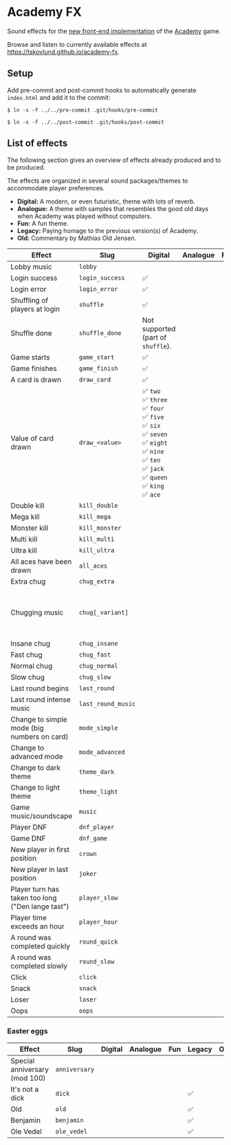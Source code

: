 # Academy FX
Sound effects for the [new front-end implementation](https://github.com/beeracademy/beta-game) of the [Academy](https://academy.beer) game.

Browse and listen to currently available effects at <https://tskovlund.github.io/academy-fx>.

## Setup
Add pre-commit and post-commit hooks to automatically generate `index.html` and add it to the commit:

```$ ln -s -f ../../pre-commit .git/hooks/pre-commit```

```$ ln -s -f ../../post-commit .git/hooks/post-commit```

## List of effects
The following section gives an overview of effects already produced and to be produced.

The effects are organized in several sound packages/themes to accommodate player preferences.
  - **Digital:** A modern, or even futuristic, theme with lots of reverb.
  - **Analogue:** A theme with samples that resembles the good old days when Academy was played without computers.
  - **Fun:** A fun theme.
  - **Legacy:** Paying homage to the previous version(s) of Academy.
  - **Old:** Commentary by Mathias Old Jensen.


| Effect | Slug | Digital | Analogue | Fun | Legacy | Old |
| ------ | ---- | ------- | -------- | --- | ------ | --- |
| Lobby music | `lobby` | | | | ✅ | |
| Login success | `login_success` | ✅ | | | | |
| Login error | `login_error` | ✅ | | | | |
| Shuffling of players at login | `shuffle` | ✅ | | | ✅ | |
| Shuffle done | `shuffle_done` | Not supported (part of `shuffle`). | | | ✅ | |
| Game starts | `game_start` | ✅ | | | ✅ | |
| Game finishes | `game_finish` | ✅ | | | ✅ | |
| A card is drawn | `draw_card` | ✅ | | | | |
| Value of card drawn | `draw_<value>` | ✅ `two` <br> ✅ `three` <br> ✅ `four` <br> ✅ `five` <br> ✅ `six` <br> ✅ `seven` <br> ✅ `eight` <br> ✅ `nine` <br> ✅ `ten` <br> ✅ `jack` <br> ✅ `queen` <br> ✅ `king` <br> ✅ `ace` | | | ✅ `ace` | |
| Double kill | `kill_double` | | | | ✅ | |
| Mega kill | `kill_mega` | | | | ✅ | |
| Monster kill | `kill_monster` | | | | ✅ | |
| Multi kill | `kill_multi` | | | | ✅ | |
| Ultra kill | `kill_ultra` | | | | ✅ | |
| All aces have been drawn | `all_aces` | | | | | |
| Extra chug | `chug_extra` | | | | ✅ | |
| Chugging music | `chug[_variant]` | | | | ✅ `bubbi_fuve` <br> ✅ `big_chungus` <br> ✅ `mimimi` <br> ✅ `mimimi_spedup` | |
| Insane chug | `chug_insane` | | | | ✅ | |
| Fast chug | `chug_fast` | | | | ✅ | |
| Normal chug | `chug_normal` | | | | ✅ | |
| Slow chug | `chug_slow` | | | | ✅ | |
| Last round begins | `last_round` | | | | | |
| Last round intense music | `last_round_music` | | | | | |
| Change to simple mode (big numbers on card) | `mode_simple` | | | | | |
| Change to advanced mode | `mode_advanced` | | | | | |
| Change to dark theme | `theme_dark` | | | | | |
| Change to light theme | `theme_light` | | | | | |
| Game music/soundscape | `music` | | | | | |
| Player DNF | `dnf_player` | | | | | |
| Game DNF | `dnf_game` | | | | | |
| New player in first position | `crown` | | | | ✅ | |
| New player in last position | `joker` | | | | | |
| Player turn has taken too long ("Den lange tast") | `player_slow` | | | | ✅ | |
| Player time exceeds an hour | `player_hour` | | | | | |
| A round was completed quickly | `round_quick` | | | | | |
| A round was completed slowly | `round_slow` | | | | | |
| Click | `click` | | | | ✅ | |
| Snack | `snack` | | | | ✅ | |
| Loser | `loser` | | | | ✅ | |
| Oops | `oops` | | | | ✅ | |

### Easter eggs
| Effect | Slug | Digital | Analogue | Fun | Legacy | Old |
| ------ | ---- | ------- | -------- | --- | ------ | --- |
| Special anniversary (mod 100) | `anniversary` | | | | | |
| It's not a dick | `dick` | | | | ✅ | |
| Old | `old` | | | | ✅ | |
| Benjamin | `benjamin` | | | | ✅ | |
| Ole Vedel | `ole_vedel` | | | | ✅ | |
